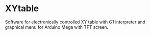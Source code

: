 # XYtable
Software for electronically controlled XY table with G1 interpreter and graphical menu for Arduino Mega with TFT screen.
